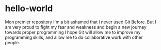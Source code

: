 # hello-world
Mon premier repository
I'm a bit ashamed that I never used Git Before. 
But I am very proud to fight my fear and weakness and begin a new journey towards proper programming
I hope Git will allow me to improve my programming skills, and allow me to do collaborative work with other people. 

